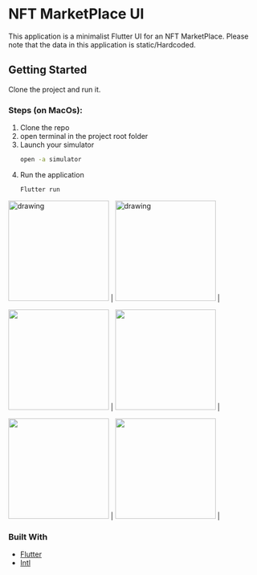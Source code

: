 # NFT MarketPlace UI 

This application is a minimalist Flutter UI for an NFT MarketPlace.
Please note that the data in this application is static/Hardcoded.

## Getting Started

Clone the project and run it. 

### Steps (on MacOs):
1. Clone the repo
2. open terminal in the project root folder
3. Launch your simulator 
   ```sh
   open -a simulator
   ```
4. Run the application
   ```sh
   Flutter run
   ```

<img src="https://user-images.githubusercontent.com/37340110/172060063-649f9b97-307f-4d46-9c6c-fc134334284e.png" alt="drawing" style="width:200px;"/>  |
<img src="https://user-images.githubusercontent.com/37340110/172060110-0210c2f0-3018-46de-ae40-8e57c1168990.png" alt="drawing" style="width:200px;"/>  |


<img src="https://user-images.githubusercontent.com/37340110/172061283-b607ccb4-20d6-4a00-9b02-e2369efa51ae.gif" width="200" /> |
<img src="https://user-images.githubusercontent.com/37340110/172061328-ded5db6b-010e-4d9b-8875-3a6d0e1174ba.gif" width="200" /> |


<img src="https://user-images.githubusercontent.com/37340110/172061382-5e76cf16-2aab-4ce1-bd8d-6b93f2efea19.gif" width="200" /> |
<img src="https://user-images.githubusercontent.com/37340110/172061398-d6ec2971-5117-4343-a764-92fc6cb6a54b.gif" width="200" /> |








 
 ### Built With

 * [Flutter](https://docs.flutter.dev/get-started/codelab)
 * [Intl](https://pub.dev/packages/intl)



